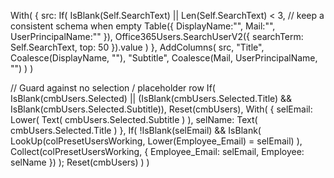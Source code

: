 With(
    {
        src:
            If(
                IsBlank(Self.SearchText) || Len(Self.SearchText) < 3,
                // keep a consistent schema when empty
                Table({ DisplayName:"", Mail:"", UserPrincipalName:"" }),
                Office365Users.SearchUserV2({ searchTerm: Self.SearchText, top: 50 }).value
            )
    },
    AddColumns(
        src,
        "Title",    Coalesce(DisplayName, ""),
        "Subtitle", Coalesce(Mail, UserPrincipalName, "")
    )
)

// Guard against no selection / placeholder row
If(
    IsBlank(cmbUsers.Selected) ||
    (IsBlank(cmbUsers.Selected.Title) && IsBlank(cmbUsers.Selected.Subtitle)),
    Reset(cmbUsers),
    With(
        {
            selEmail: Lower( Text( cmbUsers.Selected.Subtitle ) ),
            selName:  Text( cmbUsers.Selected.Title )
        },
        If(
            !IsBlank(selEmail) &&
            IsBlank( LookUp(colPresetUsersWorking, Lower(Employee_Email) = selEmail) ),
            Collect(colPresetUsersWorking, { Employee_Email: selEmail, Employee: selName })
        );
        Reset(cmbUsers)
    )
)
